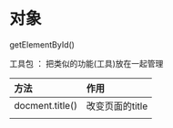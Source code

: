 # 对象

getElementById\(\)

工具包 ： 把类似的功能\(工具\)放在一起管理

| 方法 | 作用 |
| :--- | :--- |
| docment.title\(\) | 改变页面的title |
|  |  |




